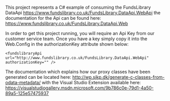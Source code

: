 This project represents a C# example of consuming the FundsLibrary DataApi https://www.fundslibrary.co.uk/FundsLibrary.DataApi.WebApi
the documentation for the Api can be found here: https://www.fundslibrary.co.uk/FundsLibrary.DataApi.Web

In order to get this project running, you will require an Api Key from our customer service team. Once you have a key simply copy it into the Web.Config in the authorizationKey attribute shown below:

```
<fundslibraryApi url="http://www.fundslibrary.co.uk/FundsLibrary.DataApi.WebApi" authorizationKey="" />
```

The documentation which explains how our proxy classes have been generated can be located here: http://wp.sjkp.dk/generate-c-classes-from-odata-metadata/ 
with the Visual Studio Extension available here: https://visualstudiogallery.msdn.microsoft.com/9b786c0e-79d1-4a50-89a5-125e57475937